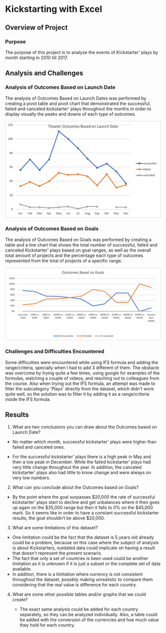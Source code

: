 # Kickstarting with Excel 

## Overview of Project

### Purpose 
The purpose of this project is to analyze the events of Kickstarter' plays by month starting in 2010 till 2017.

## Analysis and Challenges

### Analysis of Outcomes Based on Launch Date

The analysis of Outcomes Based on Launch Dates was performed by creating a pivot table and pivot chart that demonstrated the successful, failed and canceled kickstarter' plays throughout the months in order to display visually the peaks and downs of each type of outcomes.

![Outcomes_based_on_Launch_Date](https://github.com/BiancaTaisePommerening/kickstarter-analysis/blob/main/Theater_Outcomes_vs_Launch.png)


### Analysis of Outcomes Based on Goals

The analysis of Outcomes Based on Goals was performed by creating a table and a line chart that shows the total number of successful, failed and canceled Kickstarter' plays based on goal ranges, as well as the overall total amount of projects and the percentage each type of outcomes represented from the total of projects of a specific range.

![Outcomes_Based_on_Goals](https://github.com/BiancaTaisePommerening/kickstarter-analysis/blob/main/Outcomes_vs_Goals.png)



### Challenges and Difficulties Encountered

Some difficulties were encountered while using IFS formula and adding the range/criteria, specially when I had to add 3 different of them. The obstacle was overcome by trying quite a few times, using google for examples of the formulas, watching a couple of videos, and reaching out to colleagues from the course.
Also when trying out the IFS formula, an attempt was made to filter the subcategory 'Plays' directly from the dataset, which didn't work quite well, so the solution was to filter it by adding it as a range/criteria inside the IFS formula.


## Results

1. What are two conclusions you can draw about the Outcomes based on Launch Date?


  - No matter which month, successful kickstarter’ plays were higher than failed and canceled ones.

  - For the successful kickstarter’ plays there is a high peak in May and then a low peak in December. While the failed kickstarter’ plays had very little change throughout the year. In addition, the canceled kickstarter’ plays also had little to know change and were always on very low numbers. 


2. What can you conclude about the Outcomes based on Goals?

  - By the point where the goal surpasses $20,000 the rate of successful kickstarter’ plays start to decline and get unbalances where it then goes up again on the $35,000 range but then it falls to 0% on the $45,000 mark. 
So it seems like in order to have a constant successful kickstarter results, the goal shouldn’t be above $20,000.


3. What are some limitations of this dataset?

  - One limitation could be the fact that the dataset is 5 years old already could be a problem, because on this case where the subject of analysis is about    Kickstarters, outdated data could implicate on having a result that doesn't represent the present scenario.
  - The fact that only a set of countries is been used could be another limitation as it is unknown if it is just a subset or the complete set of data available.
  - In addition, there is a limitation where currency is not consistent throughout the dataset, possibly making unrealistic to compare them considering that the real value is difference for each country.

4. What are some other possible tables and/or graphs that we could create?

   - The exact same analysis could be added for each country separately, so they can be analyzed individually. 
Also, a table could be added with the conversion of the currencies and hoe much value they hold for each country.
